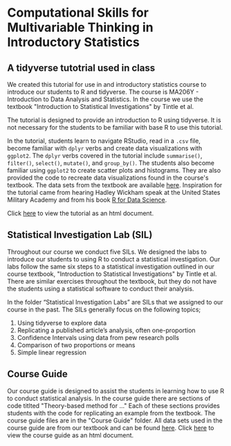 # Computational Skills for Multivariable Thinking in Introductory Statistics

## A tidyverse tutotrial used in class

We created this tutorial for use in and introductory statistics course to introduce our students to R and tidyverse.  The course is MA206Y - Introduction to Data Analysis and Statistics.  In the course we use the textbook "Introduction to Statistical Investigations" by Tintle et al.

The tutorial is designed to provide an introduction to R using tidyverse.  It is not necessary for the students to be familiar with base R to use this tutorial.

In the tutorial, students learn to navigate RStudio, read in a `.csv` file, become familiar with `dplyr` verbs and create data visualizations with `ggplot2`.  The `dplyr` verbs covered in the tutorial include `summarise()`, `filter()`, `select()`, `mutate()`, and `group_by()`.  The students also become familiar using `ggplot2` to create scatter plots and histograms.  They are also provided the code to recreate data visualizations found in the course's textbook.  The data sets from the textbook are available [here](http://www.isi-stats.com/isi/data.html).  Inspiration for the tutorial came from hearing Hadley Wickham speak at the United States Military Academy and from his book [R for Data Science](https://r4ds.had.co.nz/index.html).

Click [here](https://htmlpreview.github.io/?https://github.com/bryaneadams/multivariable-thinking-with-tidyverse/blob/master/Introduction%20to%20RStudio%20and%20tidyverse%20files/MA206_Introduction_to_RStudio_and_Tidyverse.html) to view the tutorial as an html document.



## Statistical Investigation Lab (SIL)

Throughout our course we conduct five SILs. We designed the labs to introduce  our students to using R to conduct a statistical investigation.  Our labs follow the same six steps to a statistical investigation outlined in our course textbook, "Introduction to Statistical Investigations" by Tintle et al.  There are similar exercises throughout the textbook, but they do not have the students using a statistical software to conduct their analysis.

In the folder “Statistical Investigation Labs” are SILs that we assigned to our course in the past.  The SILs generally focus on the following topics;
1.	Using tidyverse to explore data
2.	Replicating a published article’s analysis, often one-proportion
3.	Confidence Intervals using data from pew research polls
4.	Comparison of two proportions or means 
5.	Simple linear regression

## Course Guide

Our course guide is designed to assist the students in learning how to use R to conduct statistical analysis.  In the course guide there are sections of code titlted "Theory-based method for ..."  Each of these sections provides students with the code for replicating an example from the textbook.  The course guide files are in the "Course Guide" folder.  All data sets used in the course guide are from our textbook and can be found [here](http://www.isi-stats.com/isi/data.html).  Click [here](http://htmlpreview.github.io/?https://github.com/bryaneadams/multivariable-thinking-with-tidyverse/blob/master/MA206Y%20Course%20Guide/MA206Y_Course_Guide.html) to view the course guide as an html document.
